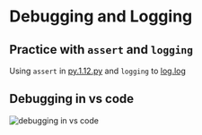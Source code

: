 # Debugging and Logging

## Practice with `assert` and `logging`

Using `assert` in [py.1.12.py](py.1.12.py) and `logging` to [log.log](log.log)

## Debugging in vs code

![debugging in vs code](https://i.imgur.com/4I4V9SC.png)
